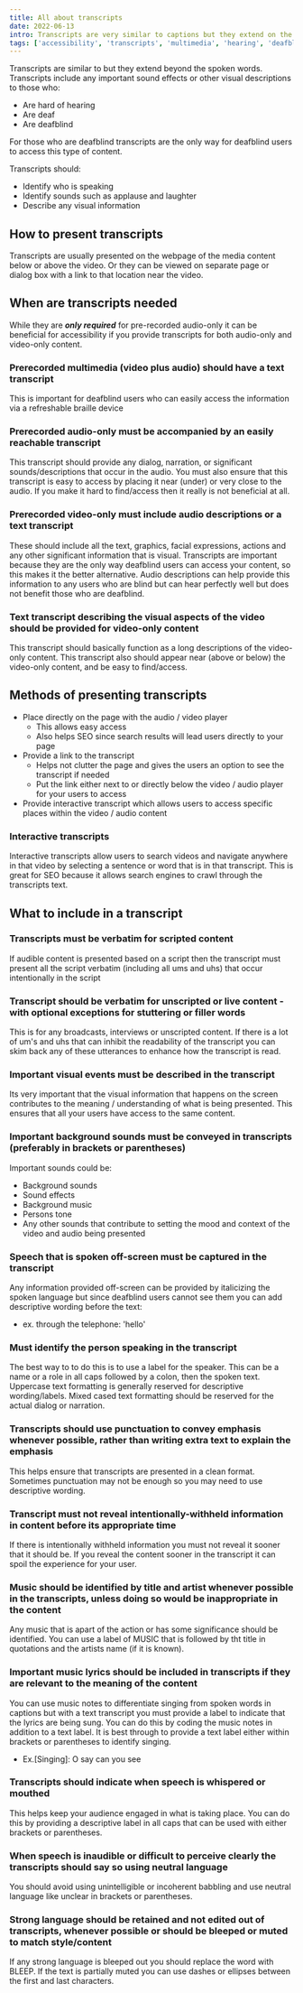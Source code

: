 ```yaml
---
title: All about transcripts
date: 2022-06-13
intro: Transcripts are very similar to captions but they extend on the spoken words by including any important sound effects or other visual descriptions that may not be provided via captions. These benefit the hard of hearing, deaf, and deafblind. For deafblind users transcripts are the only way for them to access the content. Read more to learn about transcripts are important, when to use them and how you should present them for your users. 
tags: ['accessibility', 'transcripts', 'multimedia', 'hearing', 'deafblind']
---
```

Transcripts are similar to but they extend beyond the spoken words. Transcripts include any important sound effects or other visual descriptions to those who: 
- Are hard of hearing
- Are deaf
- Are deafblind

For those who are deafblind transcripts are the only way for deafblind users to access this type of content. 

Transcripts should: 
- Identify who is speaking
- Identify sounds such as applause and laughter
- Describe any visual information

## How to present transcripts
Transcripts are usually presented on the webpage of the media content below or above the video. Or they can be viewed on separate page or dialog box with a link to that location near the video. 

## When are transcripts needed
While they are ***only required*** for pre-recorded audio-only it can be beneficial for accessibility if you provide transcripts for both audio-only and video-only content. 

### Prerecorded multimedia (video plus audio) should have a text transcript
This is important for deafblind users who can easily access the information via a refreshable braille device

### Prerecorded audio-only must be accompanied by an easily reachable transcript
This transcript should provide any dialog, narration, or significant sounds/descriptions that occur in the audio. You must also ensure that this transcript is easy to access by placing it near (under) or very close to the audio. If you make it hard to find/access then it really is not beneficial at all. 

### Prerecorded video-only must include audio descriptions or a text transcript
These should include all the text, graphics, facial expressions, actions and any other significant information that is visual. Transcripts are important because they are the only way deafblind users can access your content, so this makes it the better alternative. Audio descriptions can help provide this information to any users who are blind but can hear perfectly well but does not benefit those who are deafblind. 

### Text transcript describing the visual aspects of the video should be provided for video-only content
This transcript should basically function as a long descriptions of the video-only content. This transcript also should appear near (above or below) the video-only content, and be easy to find/access. 

## Methods of presenting transcripts
- Place directly on the page with the audio / video player
  - This allows easy access
  - Also helps SEO since search results will lead users directly to your page
- Provide a link to the transcript
  - Helps not clutter the page and gives the users an option to see the transcript if needed
  - Put the link either next to or directly below the video / audio player for your users to access
- Provide interactive transcript which allows users to access specific places within the video / audio content

### Interactive transcripts
Interactive transcripts allow users to search videos and navigate anywhere in that video by selecting a sentence or word that is in that transcript. This is great for SEO because it allows search engines to crawl through the transcripts text. 

## What to include in a transcript
### Transcripts must be verbatim for scripted content
If audible content is presented based on a script then the transcript must present all the script verbatim (including all ums and uhs) that occur intentionally in the script
### Transcript should be verbatim for unscripted or live content - with optional exceptions for stuttering or filler words
This is for any broadcasts, interviews or unscripted content. If there is a lot of um's and uhs that can inhibit the readability of the transcript you can skim back any of these utterances to enhance how the transcript is read. 
### Important visual events must be described in the transcript
Its very important that the visual information that happens on the screen contributes to the meaning / understanding of what is being presented. This ensures that all your users have access to the same content. 
### Important background sounds must be conveyed in transcripts (preferably in brackets or parentheses)
Important sounds could be: 
- Background sounds
- Sound effects
- Background music
- Persons tone
- Any other sounds that contribute to setting the mood and context of the video and audio being presented
### Speech that is spoken off-screen must be captured in the transcript
Any information provided off-screen can be provided by italicizing the spoken language but since deafblind users cannot see them you can add descriptive wording before the text: 
- ex. through the telephone: 'hello'

### Must identify the person speaking in the transcript
The best way to to do this is to use a label for the speaker. This can be a name or a role in all caps followed by a colon, then the spoken text. Uppercase text formatting is generally reserved for descriptive wording/labels. Mixed cased text formatting should be reserved for the actual dialog or narration. 

### Transcripts should use punctuation to convey emphasis whenever possible, rather than writing extra text to explain the emphasis
This helps ensure that transcripts are presented in a clean format. Sometimes punctuation may not be enough so you may need to use descriptive wording. 

### Transcript must not reveal intentionally-withheld information in content before its appropriate time
If there is intentionally withheld information you must not reveal it sooner that it should be. If you reveal the content sooner in the transcript it can spoil the experience for your user. 

### Music should be identified by title and artist whenever possible in the transcripts, unless doing so would be inappropriate in the content
Any music that is apart of the action or has some significance should be identified. You can use a label of MUSIC that is followed by tht title in quotations and the artists name (if it is known). 

### Important music lyrics should be included in transcripts if they are relevant to the meaning of the content
You can use music notes to differentiate singing from spoken words in captions but with a text transcript you must  provide a label to indicate that the lyrics are being sung. You can do this by coding the music notes in addition to a text label. It is best through to provide a text label either within brackets or parentheses to identify singing. 
- Ex.[Singing]: O say can you see

### Transcripts should indicate when speech is whispered or mouthed
This helps keep your audience engaged in what is taking place. You can do this by providing a descriptive label in all caps that can be used with either brackets or parentheses. 

### When speech is inaudible or difficult to perceive clearly the transcripts should say so using neutral language
You should avoid using unintelligible or incoherent babbling and use neutral language like unclear in brackets or parentheses.

### Strong language should be retained and not edited out of transcripts, whenever possible or should be bleeped or muted to match style/content
If any strong language is bleeped out you should replace the word with BLEEP. If the text is partially muted you can use dashes or ellipses between the first and last characters. 